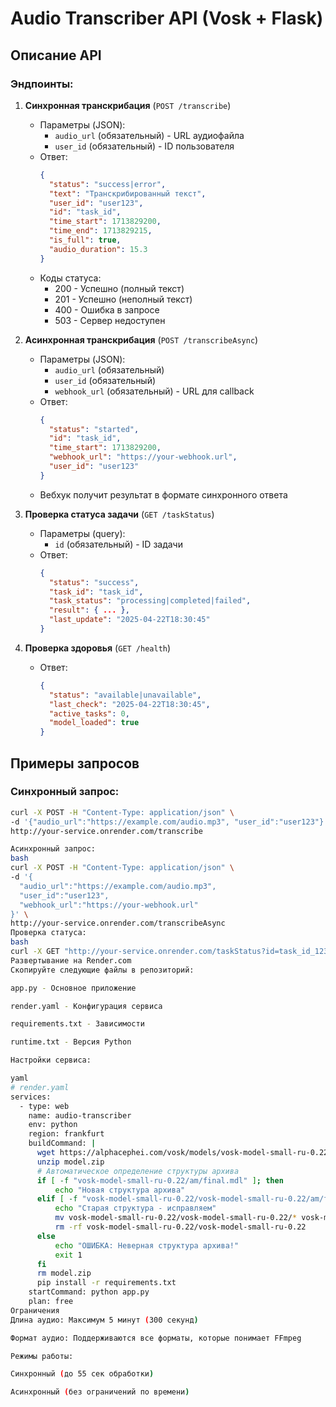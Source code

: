 # Audio Transcriber API (Vosk + Flask)

## Описание API

### Эндпоинты:

1. **Синхронная транскрибация** (`POST /transcribe`)
   - Параметры (JSON):
     - `audio_url` (обязательный) - URL аудиофайла
     - `user_id` (обязательный) - ID пользователя
   - Ответ:
     ```json
     {
       "status": "success|error",
       "text": "Транскрибированный текст",
       "user_id": "user123",
       "id": "task_id",
       "time_start": 1713829200,
       "time_end": 1713829215,
       "is_full": true,
       "audio_duration": 15.3
     }
     ```
   - Коды статуса:
     - 200 - Успешно (полный текст)
     - 201 - Успешно (неполный текст)
     - 400 - Ошибка в запросе
     - 503 - Сервер недоступен

2. **Асинхронная транскрибация** (`POST /transcribeAsync`)
   - Параметры (JSON):
     - `audio_url` (обязательный)
     - `user_id` (обязательный)
     - `webhook_url` (обязательный) - URL для callback
   - Ответ:
     ```json
     {
       "status": "started",
       "id": "task_id",
       "time_start": 1713829200,
       "webhook_url": "https://your-webhook.url",
       "user_id": "user123"
     }
     ```
   - Вебхук получит результат в формате синхронного ответа

3. **Проверка статуса задачи** (`GET /taskStatus`)
   - Параметры (query):
     - `id` (обязательный) - ID задачи
   - Ответ:
     ```json
     {
       "status": "success",
       "task_id": "task_id",
       "task_status": "processing|completed|failed",
       "result": { ... },
       "last_update": "2025-04-22T18:30:45"
     }
     ```

4. **Проверка здоровья** (`GET /health`)
   - Ответ:
     ```json
     {
       "status": "available|unavailable",
       "last_check": "2025-04-22T18:30:45",
       "active_tasks": 0,
       "model_loaded": true
     }
     ```

## Примеры запросов

### Синхронный запрос:
```bash
curl -X POST -H "Content-Type: application/json" \
-d '{"audio_url":"https://example.com/audio.mp3", "user_id":"user123"}' \
http://your-service.onrender.com/transcribe

Асинхронный запрос:
bash
curl -X POST -H "Content-Type: application/json" \
-d '{
  "audio_url":"https://example.com/audio.mp3",
  "user_id":"user123",
  "webhook_url":"https://your-webhook.url"
}' \
http://your-service.onrender.com/transcribeAsync
Проверка статуса:
bash
curl -X GET "http://your-service.onrender.com/taskStatus?id=task_id_123"
Развертывание на Render.com
Скопируйте следующие файлы в репозиторий:

app.py - Основное приложение

render.yaml - Конфигурация сервиса

requirements.txt - Зависимости

runtime.txt - Версия Python

Настройки сервиса:

yaml
# render.yaml
services:
  - type: web
    name: audio-transcriber
    env: python
    region: frankfurt
    buildCommand: |
      wget https://alphacephei.com/vosk/models/vosk-model-small-ru-0.22.zip -O model.zip
      unzip model.zip
      # Автоматическое определение структуры архива
      if [ -f "vosk-model-small-ru-0.22/am/final.mdl" ]; then
          echo "Новая структура архива"
      elif [ -f "vosk-model-small-ru-0.22/vosk-model-small-ru-0.22/am/final.mdl" ]; then
          echo "Старая структура - исправляем"
          mv vosk-model-small-ru-0.22/vosk-model-small-ru-0.22/* vosk-model-small-ru-0.22/
          rm -rf vosk-model-small-ru-0.22/vosk-model-small-ru-0.22
      else
          echo "ОШИБКА: Неверная структура архива!"
          exit 1
      fi
      rm model.zip
      pip install -r requirements.txt
    startCommand: python app.py
    plan: free
Ограничения
Длина аудио: Максимум 5 минут (300 секунд)

Формат аудио: Поддерживаются все форматы, которые понимает FFmpeg

Режимы работы:

Синхронный (до 55 сек обработки)

Асинхронный (без ограничений по времени)
